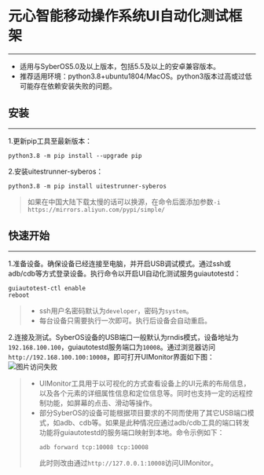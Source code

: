 # 元心智能移动操作系统UI自动化测试框架

---

* 适用与SyberOS5.0及以上版本，包括5.5及以上的安卓兼容版本。
* 推荐适用环境：python3.8+ubuntu1804/MacOS。python3版本过高或过低可能存在依赖安装失败的问题。

## 安装

---

1.更新pip工具至最新版本：
```commandline
python3.8 -m pip install --upgrade pip
```
2.安装uitestrunner-syberos：
```commandline
python3.8 -m pip install uitestrunner-syberos
```
> 如果在中国大陆下载太慢的话可以换源，在命令后面添加参数`-i https://mirrors.aliyun.com/pypi/simple/`

## 快速开始

---

1.准备设备。确保设备已经连接至电脑，并开启USB调试模式。通过ssh或adb/cdb等方式登录设备。执行命令以开启UI自动化测试服务guiautotestd：
```commandline
guiautotest-ctl enable
reboot
```
> * ssh用户名密码默认为`developer`，密码为`system`。
> * 每台设备只需要执行一次即可。执行后设备会自动重启。

2.连接及测试。SyberOS设备的USB端口一般默认为rndis模式，设备地址为`192.168.100.100`，guiautotestd服务端口为`10008`。通过浏览器访问`http://192.168.100.100:10008`，即可打开UIMonitor界面如下图：
![图片访问失败](https://gitee.com/syberos/syberos-ui-automation-framework/raw/master/doc/images/uimonitor.png)
> * UIMonitor工具用于以可视化的方式查看设备上的UI元素的布局信息，以及各个元素的详细属性信息和定位信息等。同时也支持一定的远程控制功能，如屏幕的点击、滑动等操作。
> * 部分SyberOS的设备可能根据项目要求的不同而使用了其它USB端口模式，如adb、cdb等。如果是此种情况应通过adb/cdb工具的端口转发功能将guiautotestd的服务端口映射到本地。命令示例如下：
>   ```commandline
>   adb forward tcp:10008 tcp:10008
>   ```
>   此时则改由通过`http://127.0.0.1:10008`访问UIMonitor。
 
